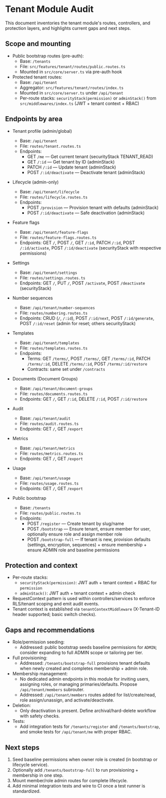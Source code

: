 # Tenant Module Audit

This document inventories the tenant module's routes, controllers, and protection layers, and highlights current gaps and next steps.

## Scope and mounting

- Public bootstrap routes (pre-auth):
  - Base: `/tenants`
  - File: `src/features/tenant/routes/public.routes.ts`
  - Mounted in `src/core/server.ts` via pre-auth hook
- Protected tenant routes:
  - Base: `/api/tenant`
  - Aggregator: `src/features/tenant/routes/index.ts`
  - Mounted in `src/core/server.ts` under `/api/tenant`
  - Per-route stacks: `securityStack(permission)` or `adminStack()` from `src/middlewares/index.ts` (JWT + tenant context + RBAC)

## Endpoints by area

- Tenant profile (admin/global)
  - Base: `/api/tenant`
  - File: `routes/tenant.routes.ts`
  - Endpoints:
    - GET `/me` — Get current tenant (securityStack TENANT_READ)
    - GET `/:id` — Get tenant by ID (adminStack)
    - PATCH `/:id` — Update tenant (adminStack)
    - POST `/:id/deactivate` — Deactivate tenant (adminStack)

- Lifecycle (admin-only)
  - Base: `/api/tenant/lifecycle`
  - File: `routes/lifecycle.routes.ts`
  - Endpoints:
    - POST `/provision` — Provision tenant with defaults (adminStack)
    - POST `/:id/deactivate` — Safe deactivation (adminStack)

- Feature flags
  - Base: `/api/tenant/feature-flags`
  - File: `routes/feature-flags.routes.ts`
  - Endpoints: GET `/`, POST `/`, GET `/:id`, PATCH `/:id`, POST `/:id/activate`, POST `/:id/deactivate` (securityStack with respective permissions)

- Settings
  - Base: `/api/tenant/settings`
  - File: `routes/settings.routes.ts`
  - Endpoints: GET `/`, PUT `/`, POST `/activate`, POST `/deactivate` (securityStack)

- Number sequences
  - Base: `/api/tenant/number-sequences`
  - File: `routes/numbering.routes.ts`
  - Endpoints: CRUD (`/`, `/:id`), POST `/:id/next`, POST `/:id/generate`, POST `/:id/reset` (admin for reset; others securityStack)

- Templates
  - Base: `/api/tenant/templates`
  - File: `routes/templates.routes.ts`
  - Endpoints:
    - Terms: GET `/terms/`, POST `/terms/`, GET `/terms/:id`, PATCH `/terms/:id`, DELETE `/terms/:id`, POST `/terms/:id/restore`
    - Contracts: same set under `/contracts`

- Documents (Document Groups)
  - Base: `/api/tenant/document-groups`
  - File: `routes/documents.routes.ts`
  - Endpoints: GET `/`, GET `/:id`, DELETE `/:id`, POST `/:id/restore`

- Audit
  - Base: `/api/tenant/audit`
  - File: `routes/audit.routes.ts`
  - Endpoints: GET `/`, GET `/export`

- Metrics
  - Base: `/api/tenant/metrics`
  - File: `routes/metrics.routes.ts`
  - Endpoints: GET `/`, GET `/export`

- Usage
  - Base: `/api/tenant/usage`
  - File: `routes/usage.routes.ts`
  - Endpoints: GET `/`, GET `/export`

- Public bootstrap
  - Base: `/tenants`
  - File: `routes/public.routes.ts`
  - Endpoints:
    - POST `/register` — Create tenant by slug/name
    - POST `/bootstrap` — Ensure tenant, ensure member for user, optionally ensure role and assign member role
    - POST `/bootstrap-full` — If tenant is new, provision defaults (settings, encryption, sequences) + ensure membership + ensure ADMIN role and baseline permissions

## Protection and context

- Per-route stacks:
  - `securityStack(permission)`: JWT auth + tenant context + RBAC for `permission`
  - `adminStack()`: JWT auth + tenant context + admin check
- RequestContext pattern is used within controllers/services to enforce RLS/tenant scoping and emit audit events.
- Tenant context is established via `tenantContextMiddleware` (X-Tenant-ID header supported; basic switch checks).

## Gaps and recommendations

- Role/permission seeding:
  - Addressed: public bootstrap seeds baseline permissions for `ADMIN`; consider expanding to full ADMIN scope or tailoring per tier.
- Full provisioning:
  - Addressed: `/tenants/bootstrap-full` provisions tenant defaults when newly created and completes membership + admin role.
- Membership management:
  - No dedicated admin endpoints in this module for inviting users, assigning roles, or managing primaries/defaults. Propose `/api/tenant/members` subrouter.
  - Addressed: `/api/tenant/members` routes added for list/create/read, role assign/unassign, and activate/deactivate.
- Deletion:
  - Only deactivation is present. Define archival/hard-delete workflow with safety checks.
- Tests:
  - Add integration tests for `/tenants/register` and `/tenants/bootstrap`, and smoke tests for `/api/tenant/me` with proper RBAC.

## Next steps

1) Seed baseline permissions when owner role is created (in bootstrap or lifecycle service).
2) Optionally add `/tenants/bootstrap-full` to run provisioning + membership in one step.
3) Mount member/role admin routes for complete lifecycle.
4) Add minimal integration tests and wire to CI once a test runner is standardized.
